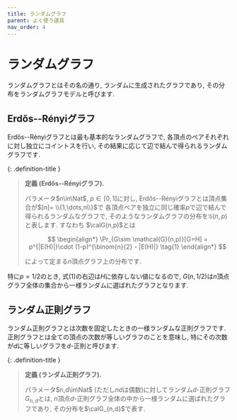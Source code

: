 ```yaml
---
title: ランダムグラフ
parent: よく使う道具
nav_order: 4
---
```


# ランダムグラフ
ランダムグラフとはその名の通り, ランダムに生成されたグラフであり, その分布をランダムグラフモデルと呼びます.

## Erdős--Rényiグラフ
Erdős--Rényiグラフとは最も基本的なランダムグラフで, 各頂点のペアそれぞれに対し独立にコイントスを行い, その結果に応じて辺で結んで得られるランダムグラフです.

{: .definition-title }
> **定義 (Erdős--Rényiグラフ).**
>
> パラメータ$n\in\Nat$, $p\in[0,1]$に対し, Erdős--Rényiグラフとは頂点集合が$[n]= \\{1,\dots,n\\}$で
> 各頂点ペアを独立に同じ確率$p$で辺で結んで得られるランダムなグラフで, そのようなランダムグラフの分布を$\mathcal{G}(n,p)$と表します. すなわち $\calG(n,p)$とは
>
>
>$$
  \begin{align*}
    \Pr_{G\sim \mathcal{G}(n,p)}[G=H] = p^{|E(H)|}\cdot (1-p)^{\binom{n}{2} - |E(H)|} \tag{1}
  \end{align*}
>$$
>
> によって定まる$n$頂点グラフ上の分布です.

特に$p=1/2$のとき, 式(1)の右辺は$H$に依存しない値になるので, $G(n,1/2)$は$n$頂点グラフ全体の集合から一様ランダムに選ばれたグラフとなります.

## ランダム正則グラフ

ランダム正則グラフとは次数を固定したときの一様ランダムな正則グラフです.
正則グラフとは全ての頂点の次数が等しいグラフのことを意味し, 特にその次数が$d$に等しいグラフを$d$-正則と呼びます.

{: .definition-title }
>
> **定義 (ランダム正則グラフ).**
>
> パラメータ$n,d\in\Nat$ (ただし$nd$は偶数)に対してランダム$d$-正則グラフ$G_{n,d}$とは, $n$頂点$d$-正則グラフ全体の中から一様ランダムに選ばれたグラフであり, その分布を$\calG_{n,d}$で表す.